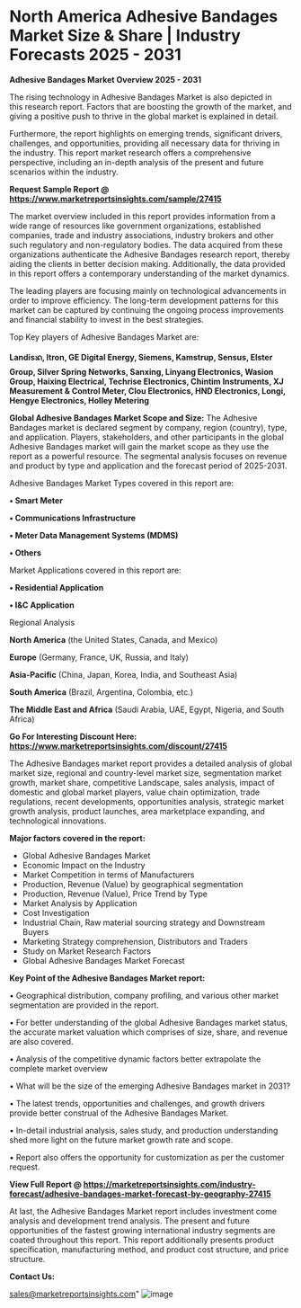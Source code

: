 # North America Adhesive Bandages Market Size & Share | Industry Forecasts 2025 - 2031

<Strong> Adhesive Bandages Market Overview 2025 - 2031</strong>

The rising technology in Adhesive Bandages Market is also depicted in this research report. Factors that are boosting the growth of the market, and giving a positive push to thrive in the global market is explained in detail.

Furthermore, the report highlights on emerging trends, significant drivers, challenges, and opportunities, providing all necessary data for thriving in the industry. This report market research offers a comprehensive perspective, including an in-depth analysis of the present and future scenarios within the industry.

<strong>Request Sample Report @ <a href=https://www.marketreportsinsights.com/sample/27415>https://www.marketreportsinsights.com/sample/27415</a></strong>

The market overview included in this report provides information from a wide range of resources like government organizations, established companies, trade and industry associations, industry brokers and other such regulatory and non-regulatory bodies. The data acquired from these organizations authenticate the Adhesive Bandages research report, thereby aiding the clients in better decision making. Additionally, the data provided in this report offers a contemporary understanding of the market dynamics.

The leading players are focusing mainly on technological advancements in order to improve efficiency. The long-term development patterns for this market can be captured by continuing the ongoing process improvements and financial stability to invest in the best strategies.

Top Key players of Adhesive Bandages Market are:

<strong>Landisᬪ, Itron, GE Digital Energy, Siemens, Kamstrup, Sensus, Elster Group, Silver Spring Networks, Sanxing, Linyang Electronics, Wasion Group, Haixing Electrical, Techrise Electronics, Chintim Instruments, XJ Measurement & Control Meter, Clou Electronics, HND Electronics, Longi, Hengye Electronics, Holley Metering</strong>

<strong><b>Global Adhesive Bandages Market Scope and Size:</b></strong>
The Adhesive Bandages market is declared segment by company, region (country), type, and application. Players, stakeholders, and other participants in the global Adhesive Bandages market will gain the market scope as they use the report as a powerful resource. The segmental analysis focuses on revenue and product by type and application and the forecast period of 2025-2031.

Adhesive Bandages Market Types covered in this report are:

<strong>• Smart Meter

• Communications Infrastructure

• Meter Data Management Systems (MDMS)

• Others</strong>

Market Applications covered in this report are:

<strong>• Residential Application

• I&C Application</strong> 

Regional Analysis

<strong>North America</strong> (the United States, Canada, and Mexico)

<strong>Europe</strong> (Germany, France, UK, Russia, and Italy)

<strong>Asia-Pacific</strong> (China, Japan, Korea, India, and Southeast Asia)

<strong>South America</strong> (Brazil, Argentina, Colombia, etc.)

<strong>The Middle East and Africa</strong> (Saudi Arabia, UAE, Egypt, Nigeria, and South Africa)

<strong>Go For Interesting Discount Here: <a href=https://www.marketreportsinsights.com/discount/27415>https://www.marketreportsinsights.com/discount/27415</a></strong>

The Adhesive Bandages market report provides a detailed analysis of global market size, regional and country-level market size, segmentation market growth, market share, competitive Landscape, sales analysis, impact of domestic and global market players, value chain optimization, trade regulations, recent developments, opportunities analysis, strategic market growth analysis, product launches, area marketplace expanding, and technological innovations.

<strong><b>Major factors covered in the report:</b></strong>
<ul>
  <li>Global Adhesive Bandages Market </li>
  <li>Economic Impact on the Industry</li>
  <li>Market Competition in terms of Manufacturers</li>
  <li>Production, Revenue (Value) by geographical segmentation</li>
  <li>Production, Revenue (Value), Price Trend by Type</li>
  <li>Market Analysis by Application</li>
  <li>Cost Investigation</li>
  <li>Industrial Chain, Raw material sourcing strategy and Downstream Buyers</li>
  <li>Marketing Strategy comprehension, Distributors and Traders</li>
  <li>Study on Market Research Factors</li>
  <li>Global Adhesive Bandages Market Forecast</li>
</ul>

<strong><b>Key Point of the Adhesive Bandages Market report:</b></strong>

• Geographical distribution, company profiling, and various other market segmentation are provided in the report.

• For better understanding of the global Adhesive Bandages market status, the accurate market valuation which comprises of size, share, and revenue are also covered.

• Analysis of the competitive dynamic factors better extrapolate the complete market overview

• What will be the size of the emerging Adhesive Bandages market in 2031?

• The latest trends, opportunities and challenges, and growth drivers provide better construal of the Adhesive Bandages Market.

• In-detail industrial analysis, sales study, and production understanding shed more light on the future market growth rate and scope.

• Report also offers the opportunity for customization as per the customer request.

<strong><b>View Full Report @ <a href=https://marketreportsinsights.com/industry-forecast/adhesive-bandages-market-forecast-by-geography-27415>https://marketreportsinsights.com/industry-forecast/adhesive-bandages-market-forecast-by-geography-27415</a></b></strong>


At last, the Adhesive Bandages Market report includes investment come analysis and development trend analysis. The present and future opportunities of the fastest growing international industry segments are coated throughout this report. This report additionally presents product specification, manufacturing method, and product cost structure, and price structure.

<strong>Contact Us:</strong>

sales@marketreportsinsights.com"
![image](https://github.com/user-attachments/assets/00b1d100-124d-4972-8cb7-ecc55248c274)
